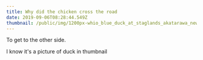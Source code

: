 ```yaml
---
title: Why did the chicken cross the road
date: 2019-09-06T08:28:44.549Z
thumbnail: /public/img/1200px-whio_blue_duck_at_staglands_akatarawa_new_zealand.jpg
---
```

To get to the other side.

I know it's a picture of duck in thumbnail
